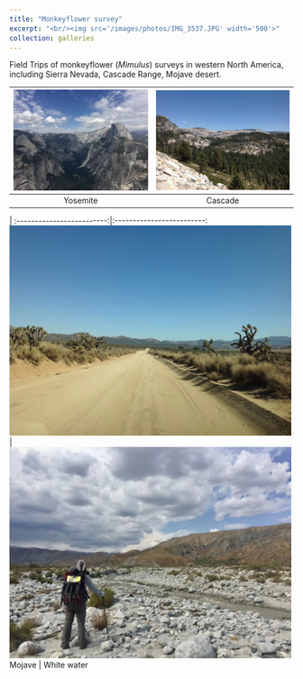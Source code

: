 ```yaml
---
title: "Monkeyflower survey"
excerpt: "<br/><img src='/images/photos/IMG_3537.JPG' width='500'>"
collection: galleries
---
```


Field Trips of monkeyflower (*Mimulus*) surveys in western North America, including Sierra Nevada, Cascade Range, Mojave desert.


<img src="/images/photos/IMG_3537.JPG" width="500" /> | <img src="/images/photos/IMG_3539.JPG" width="500" />
:-------------------------:|:-------------------------:
Yosemite  |  Cascade

 |
:-------------------------:|:-------------------------:
<img src="/images/photos/IMG_3538.JPG" width="500" /> | <img src="/images/photos/IMG_3541.JPG" width="500" />
Mojave  |  White water